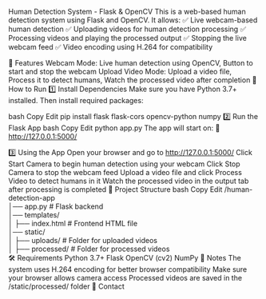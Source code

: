 Human Detection System - Flask & OpenCV
This is a web-based human detection system using Flask and OpenCV. It allows:
✅ Live webcam-based human detection
✅ Uploading videos for human detection processing
✅ Processing videos and playing the processed output
✅ Stopping the live webcam feed
✅ Video encoding using H.264 for compatibility

📌 Features
Webcam Mode: Live human detection using OpenCV, Button to start and stop the webcam
Upload Video Mode: Upload a video file, Process it to detect humans, Watch the processed video after completion
🚀 How to Run
1️⃣ Install Dependencies
Make sure you have Python 3.7+ installed. Then install required packages:

bash
Copy
Edit
pip install flask flask-cors opencv-python numpy
2️⃣ Run the Flask App
bash
Copy
Edit
python app.py
The app will start on: 📍 http://127.0.0.1:5000/

3️⃣ Using the App
Open your browser and go to http://127.0.0.1:5000/
Click Start Camera to begin human detection using your webcam
Click Stop Camera to stop the webcam feed
Upload a video file and click Process Video to detect humans in it
Watch the processed video in the output tab after processing is completed
📂 Project Structure
bash
Copy
Edit
/human-detection-app  
│── app.py               # Flask backend  
│── templates/  
│   ├── index.html       # Frontend HTML file  
│── static/  
│   ├── uploads/         # Folder for uploaded videos  
│   ├── processed/       # Folder for processed videos  
🛠 Requirements
Python 3.7+
Flask
OpenCV (cv2)
NumPy
📢 Notes
The system uses H.264 encoding for better browser compatibility
Make sure your browser allows camera access
Processed videos are saved in the /static/processed/ folder
📧 Contact
